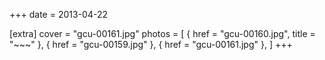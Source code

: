 +++
date = 2013-04-22

[extra]
cover = "gcu-00161.jpg"
photos = [
{ href = "gcu-00160.jpg", title = "~~~" },
{ href = "gcu-00159.jpg" },
{ href = "gcu-00161.jpg" },
]
+++